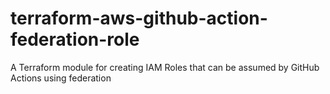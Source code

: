# terraform-aws-github-action-federation-role
A Terraform module for creating IAM Roles that can be assumed by GitHub Actions using federation
